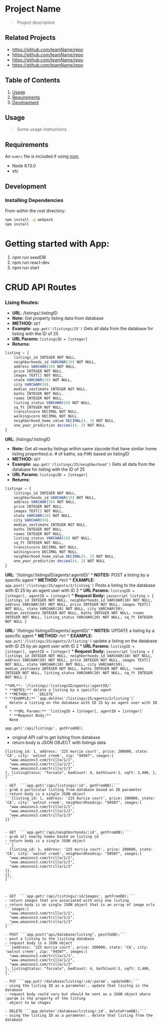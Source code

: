 # Project Name

> Project description

## Related Projects

  - https://github.com/teamName/repo
  - https://github.com/teamName/repo
  - https://github.com/teamName/repo
  - https://github.com/teamName/repo

## Table of Contents

1. [Usage](#Usage)
1. [Requirements](#requirements)
1. [Development](#development)

## Usage

> Some usage instructions

## Requirements

An `nvmrc` file is included if using [nvm](https://github.com/creationix/nvm).

- Node 6.13.0
- etc

## Development

### Installing Dependencies

From within the root directory:

```sh
npm install -g webpack
npm install
```
# Getting started with App:

1) npm run seedDB
2) npm run react-dev
3) npm run start

# CRUD  API Routes 
### Lising Routes:


* **URL**: /listings/:listingID
 * **Note:** Get property listing data from database 
  * **METHOD:** _`GET`_
  * **Example:** `app.get('/listings/25')`
    Gets all data from the database for listing with the ID of 25
  * **URL Params:** `listingsID = [integer]`
  * **Returns:**
  ```javascript
  listing = {
      listings_id INTEGER NOT NULL,
      neighborhoods_id VARCHAR(10) NOT NULL,
      address VARCHAR(50) NOT NULL,
      price INTEGER NOT NULL,
      images TEXT[] NOT NULL,
      state VARCHAR(20) NOT NULL,
      city VARCHAR(50),
      median_zestimate INTEGER NOT NULL,
      baths INTEGER NOT NULL,
      rooms INTEGER NOT NULL,
      listing_status VARCHAR(20) NOT NULL,
      sq_ft INTEGER NOT NULL,
      transitscore DECIMAL NOT NULL,
      walkingscore DECIMAL NOT NULL,
      neighborhood_home_value DECIMAL(4, 2) NOT NULL,
      one_year_prediction decimal(4, 2) NOT NULL
  }
  ```


 **URL**: /listings/:listingID
 * **Note:** Get all nearby listings within same zipcode that have similar home listing properties(i.e. # of baths, sq-Ft#) based on listingID 
  * **METHOD:** _`GET`_
  * **Example:** `app.get('/listings/25/neighborhood')`
    Gets all data from the database for listing with the ID of 25
  * **URL Params:** `listingsID = [integer]`
  * **Returns:**
  ```javascript
  listings = {
      listings_id INTEGER NOT NULL,
      neighborhoods_id VARCHAR(10) NOT NULL,
      address VARCHAR(50) NOT NULL,
      price INTEGER NOT NULL,
      images TEXT[] NOT NULL,
      state VARCHAR(20) NOT NULL,
      city VARCHAR(50),
      median_zestimate INTEGER NOT NULL,
      baths INTEGER NOT NULL,
      rooms INTEGER NOT NULL,
      listing_status VARCHAR(20) NOT NULL,
      sq_ft INTEGER NOT NULL,
      transitscore DECIMAL NOT NULL,
      walkingscore DECIMAL NOT NULL,
      neighborhood_home_value DECIMAL(4, 2) NOT NULL,
      one_year_prediction decimal(4, 2) NOT NULL
  }
  ```




  **URL**: '/listings/:listingsID/agents/:agentID/'
    * **NOTES:** POST a listing by a specific agent
    * **METHOD:** _`POST`_
    * **EXAMPLE:** `app.post('/listings/25/agents/2/listing')`
      Posts a listing to the database with ID 25 by an agent user with ID 2
      * **URL Params:** `listingID = [integer], agentID = [integer]`
      * **Request Body:**
      ```javascript
      listing = {
        listings_id INTEGER NOT NULL,
        neighborhoods_id VARCHAR(10) NOT NULL,
        address VARCHAR(50) NOT NULL,
        price INTEGER NOT NULL,
        images TEXT[] NOT NULL,
        state VARCHAR(20) NOT NULL,
        city VARCHAR(50),
        median_zestimate INTEGER NOT NULL,
        baths INTEGER NOT NULL,
        rooms INTEGER NOT NULL,
        listing_status VARCHAR(20) NOT NULL,
        sq_ft INTEGER NOT NULL
        }
        ```

  **URL:** '/listings/:listingsID/agents/:agentID/'
    * **NOTES:** UPDATE a listing by a specific agent
    * **METHOD:** _`PUT`_
    * **EXAMPLE:** `app.put('/listings/25/agents/2/listing')`
      update a listing on the database with ID 25 by an agent user with ID 2
      * **URL Params:** `listingID = [integer], agentID = [integer]`
      * **Request Body:**
      ``` javascript
      listing = {
        listings_id INTEGER NOT NULL,
        neighborhoods_id VARCHAR(10) NOT NULL,
        address VARCHAR(50) NOT NULL,
        price INTEGER NOT NULL,
        images TEXT[] NOT NULL,
        state VARCHAR(20) NOT NULL,
        city VARCHAR(50),
        median_zestimate INTEGER NOT NULL,
        baths INTEGER NOT NULL,
        rooms INTEGER NOT NULL,
        listing_status VARCHAR(20) NOT NULL,
        sq_ft INTEGER NOT NULL
      }
      ```


    **URL**: '/listings/:listingsID/agents/:agentID/'
    * **NOTES:** delete a listing by a specific agent
    * **METHOD:** _`DELETE`_
    * **EXAMPLE:** `app.delete('/listings/25/agents/2/listing')`
      delete a listing on the database with ID 25 by an agent user with ID 2
      * **URL Params:** `listingID = [integer], agentID = [integer]`
      * **Request Body:**
      None


























 ```app.get('/api/listings', getFromDB);```
  -  original API call to get lisiting from database
  - return body is JSON OBJECT with listings data
  ```var output = [
  {listing_id: 1, address: '225 murcia court', price: 200000, state: 'CA', city: 'walnut creek', zip: "94507", images:[
    "www.amazons3.com/trillo/1/1",
    "www.amazons3.com/trillo/1/2",
    "www.amazons3.com/trillo/1/3"
  ], listingStatus: "forsale", bedCount: 4, bathCount:3, sqft: 3,400, },
  ]```

- GET  ```app.get('/api/listings/:id', getFromDB);```
  - grab a particular listing from database based on ID parameter
  - return body is a single JSON object
  ```{listing_id: 1, address: '225 murcia court', price: 200000, state: 'CA', city: 'walnut creek', neighbordhoodzip: "94507", images:[
    "www.amazons3.com/trillo/1/1",
    "www.amazons3.com/trillo/1/2",
    "www.amazons3.com/trillo/1/3"
  ]}```


- GET  ```app.get('/api/neighborhoods/:id', getFromDB);```
  - grab all nearby homes based on listing id
  - return body is a single JSON object
  ```[
    {listing_id: 1, address: '225 murcia court', price: 200000, state: 'CA', city: 'walnut creek', neighbordhoodzip: "94507", images:[
    "www.amazons3.com/trillo/1/1",
    "www.amazons3.com/trillo/1/2",
    "www.amazons3.com/trillo/1/3"
  ]},
  {},
  ]```



- GET  ```app.get('/api/listings/:id/images', getFromDB);```
  - return images that are associated with only one listing
  - return body is an single JSON object that is an array of image urls
  ```images:[
    "www.amazons3.com/trillo/1/1",
    "www.amazons3.com/trillo/1/2",
    "www.amazons3.com/trillo/1/3"
  ]```

- POST ```app.post("api/database/listing", postToDB);```
  - post a listing to the lisiting database
  - request body is a JSON object 
  ```{address: '225 murcia court', price: 200000, state: 'CA', city: 'walnut creek', zip: "94507", images:[
    "www.amazons3.com/trillo/1/1",
    "www.amazons3.com/trillo/1/2",
    "www.amazons3.com/trillo/1/3"
  ], listingStatus: "forsale", bedCount: 4, bathCount:3, sqft: 3,400, },```

- PUT ```app.put('/database/listing/:id/:param', updateDB);```
  - using the listing ID as a parameter.. update that lisitng in the database
  - request body could vary but should be sent as a JSON object where :param is the property of the listing
    object to be chages

- DELETE ```app.delete('/database/listing/:id', deleteFromDB);```
  - using the listing ID as a parameter.. delete that listing from the database




